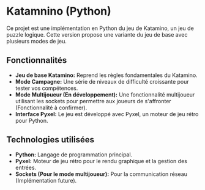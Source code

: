 # Katamnino (Python)

Ce projet est une implémentation en Python du jeu de Katamino, un jeu de puzzle logique. Cette version propose une variante du jeu de base avec plusieurs modes de jeu.

## Fonctionnalités

*   **Jeu de base Katamino:** Reprend les règles fondamentales du Katamino.
*   **Mode Campagne:** Une série de niveaux de difficulté croissante pour tester vos compétences.
*   **Mode Multijoueur (En développement):** Une fonctionnalité multijoueur utilisant les sockets pour permettre aux joueurs de s'affronter (Fonctionnalité à confirmer).
*   **Interface Pyxel:** Le jeu est développé avec Pyxel, un moteur de jeu rétro pour Python.

## Technologies utilisées

*   **Python:** Langage de programmation principal.
*   **Pyxel:** Moteur de jeu rétro pour le rendu graphique et la gestion des entrées.
*   **Sockets (Pour le mode multijoueur):** Pour la communication réseau (Implémentation future).



